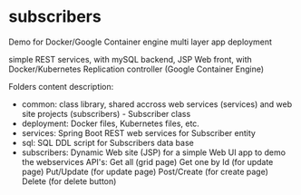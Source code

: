 # subscribers
Demo for Docker/Google Container engine multi layer app deployment

simple REST services, with mySQL backend, JSP Web front, with Docker/Kubernetes Replication controller (Google Container Engine)

Folders content description:

- common:       class library, shared accross web services (services) and web site projects (subscribers) - Subscriber class
- deployment:   Docker files, Kubernetes files, etc.
- services:     Spring Boot REST web services for Subscriber entity
- sql:          SQL DDL script for Subscribers data base 
- subscribers:  Dynamic Web site (JSP) for a simple Web UI app to demo the webservices API's: 
      Get all         (grid page)
      Get one by Id   (for update page)
      Put/Update      (for update page)
      Post/Create     (for create page)
      Delete          (for delete button)
